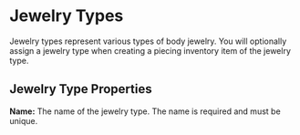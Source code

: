 # Jewelry Types

Jewelry types represent various types of body jewelry. You will optionally assign a jewelry type when creating a piecing inventory item of the jewelry type.

## Jewelry Type Properties

**Name:** The name of the jewelry type. The name is required and must be unique.